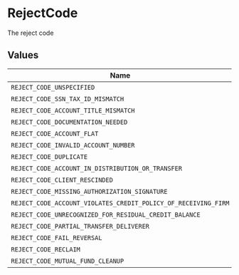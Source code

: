 # RejectCode

The reject code


## Values

| Name                                                           | Value                                                          |
| -------------------------------------------------------------- | -------------------------------------------------------------- |
| `REJECT_CODE_UNSPECIFIED`                                      | REJECT_CODE_UNSPECIFIED                                        |
| `REJECT_CODE_SSN_TAX_ID_MISMATCH`                              | REJECT_CODE_SSN_TAX_ID_MISMATCH                                |
| `REJECT_CODE_ACCOUNT_TITLE_MISMATCH`                           | REJECT_CODE_ACCOUNT_TITLE_MISMATCH                             |
| `REJECT_CODE_DOCUMENTATION_NEEDED`                             | REJECT_CODE_DOCUMENTATION_NEEDED                               |
| `REJECT_CODE_ACCOUNT_FLAT`                                     | REJECT_CODE_ACCOUNT_FLAT                                       |
| `REJECT_CODE_INVALID_ACCOUNT_NUMBER`                           | REJECT_CODE_INVALID_ACCOUNT_NUMBER                             |
| `REJECT_CODE_DUPLICATE`                                        | REJECT_CODE_DUPLICATE                                          |
| `REJECT_CODE_ACCOUNT_IN_DISTRIBUTION_OR_TRANSFER`              | REJECT_CODE_ACCOUNT_IN_DISTRIBUTION_OR_TRANSFER                |
| `REJECT_CODE_CLIENT_RESCINDED`                                 | REJECT_CODE_CLIENT_RESCINDED                                   |
| `REJECT_CODE_MISSING_AUTHORIZATION_SIGNATURE`                  | REJECT_CODE_MISSING_AUTHORIZATION_SIGNATURE                    |
| `REJECT_CODE_ACCOUNT_VIOLATES_CREDIT_POLICY_OF_RECEIVING_FIRM` | REJECT_CODE_ACCOUNT_VIOLATES_CREDIT_POLICY_OF_RECEIVING_FIRM   |
| `REJECT_CODE_UNRECOGNIZED_FOR_RESIDUAL_CREDIT_BALANCE`         | REJECT_CODE_UNRECOGNIZED_FOR_RESIDUAL_CREDIT_BALANCE           |
| `REJECT_CODE_PARTIAL_TRANSFER_DELIVERER`                       | REJECT_CODE_PARTIAL_TRANSFER_DELIVERER                         |
| `REJECT_CODE_FAIL_REVERSAL`                                    | REJECT_CODE_FAIL_REVERSAL                                      |
| `REJECT_CODE_RECLAIM`                                          | REJECT_CODE_RECLAIM                                            |
| `REJECT_CODE_MUTUAL_FUND_CLEANUP`                              | REJECT_CODE_MUTUAL_FUND_CLEANUP                                |